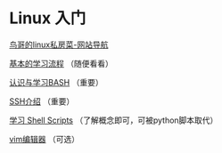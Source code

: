 # Linux 入门

[鸟哥的linux私房菜-网站导航](http://linux.vbird.org/aboutmysite.php#webview)

[基本的学习流程](http://linux.vbird.org/new_linux.php#learn_basic) （随便看看）

[认识与学习BASH](http://linux.vbird.org/linux_basic/0320bash.php) （重要）

[SSH介绍](http://linux.vbird.org/linux_server/0310telnetssh.php#ssh_server) （重要）

[学习 Shell Scripts](http://linux.vbird.org/linux_basic/0340bashshell-scripts.php) （了解概念即可，可被python脚本取代）

[vim编辑器](http://linux.vbird.org/linux_basic/0310vi.php) （可选）
